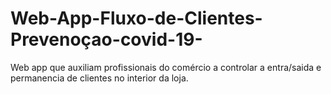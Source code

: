 # Web-App-Fluxo-de-Clientes-Prevenoçao-covid-19-
Web app que auxiliam profissionais do comércio a controlar a entra/saida e permanencia de clientes no interior da loja.
